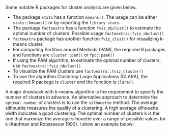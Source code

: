 Some notable R packages for cluster analysis are given below.

- The package `stats` has a function `kmeans()`. The usage can be either `stats::kmeans()` or by importing the `library stats`.
- The package `factoextra` has a function `fviz_nbclust()` to estimate the optimal number of clusters. Possible usage `factoextra::fviz_nbclust()`
- `factoextra` package has another function `fviz_clust()` for visualizing k-means cluster.
- For computing Partition around Medoids (PAM), the required R packages and functions are `cluster::pam()` or `fpc::pamk()`
- If using the PAM algorithm, to estimate the optimal number of clusters, use `factoextra::fviz_nbclust()`
- To visualize the PAM clusters use `factoextra::fviz_cluster()`
- To use the algorithm Clustering Large Applications (CLARA), the required R package is `cluster` and the function is `clara()`. 

A major drawback with k-means algorithm is the requirement to specify the number of clusters in advance. An alternative approach to determine the `optimal number` of clusters is to use the `silhouette` method. The average silhouette measures the quality of a clustering. A high average silhouette width indicates a good clustering. The optimal number of clusters k is the one that maximize the average silhouette over a range of possible values for k (Kaufman and Rousseeuw 1990). I show an example below;

   